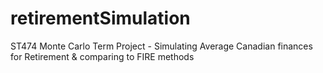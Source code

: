 # retirementSimulation
ST474 Monte Carlo Term Project - Simulating Average Canadian finances for Retirement &amp; comparing to FIRE methods
